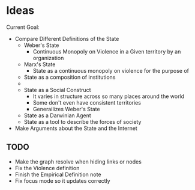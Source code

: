 # Ideas

Current Goal:
 - Compare Different Definitions of the State
   - Weber's State
     - Continuous Monopoly on Violence in a Given territory by an organization
   - Marx's State
     - State as a continuous monopoly on violence for the purpose of 
   - State as a composition of institutions
   - 
   - State as a Social Construct
     - It varies in structure across so many places around the world
     - Some don't even have consistent territories
     - Generailizes Weber's State
   - State as a Darwinian Agent
   - State as a tool to describe the forces of society
 - Make Arguments about the State and the Internet

## TODO
 - Make the graph resolve when hiding links or nodes
 - Fix the Violence definition
 - Finish the Empirical Definition note
 - Fix focus mode so it updates correctly
